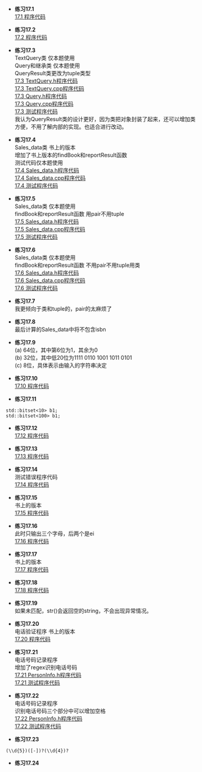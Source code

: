 * **练习17.1**  
[17.1 程序代码](17.1.cpp)  

* **练习17.2**  
[17.2 程序代码](17.2.cpp)  

* **练习17.3**  
TextQuery类 仅本题使用  
Query和继承类 仅本题使用  
QueryResult类更改为tuple类型   
[17.3 TextQuery.h程序代码](17.3/TextQuery.h)  
[17.3 TextQuery.cpp程序代码](17.3/TextQuery.cpp)  
[17.3 Query.h程序代码](17.3/Query.h)  
[17.3 Query.cpp程序代码](17.3/Query.cpp)  
[17.3 测试程序代码](17.3/main.cpp)  
我认为QueryResult类的设计更好，因为类把对象封装了起来，还可以增加类方便，不用了解内部的实现。也适合进行改动。

* **练习17.4**  
Sales_data类 书上的版本  
增加了书上版本的findBook和reportResult函数  
测试代码仅本题使用  
[17.4 Sales_data.h程序代码](17.4/Sales_data.h)  
[17.4 Sales_data.cpp程序代码](17.4/Sales_data.cpp)  
[17.4 测试程序代码](17.4/main.cpp)  

* **练习17.5**  
Sales_data类 仅本题使用  
findBook和reportResult函数 用pair不用tuple  
[17.5 Sales_data.h程序代码](17.5/Sales_data.h)  
[17.5 Sales_data.cpp程序代码](17.5/Sales_data.cpp)  
[17.5 测试程序代码](17.5/main.cpp)  

* **练习17.6**  
Sales_data类 仅本题使用  
findBook和reportResult函数 不用pair不用tuple用类  
[17.6 Sales_data.h程序代码](17.6/Sales_data.h)  
[17.6 Sales_data.cpp程序代码](17.6/Sales_data.cpp)  
[17.6 测试程序代码](17.6/main.cpp)  

* **练习17.7**  
我更倾向于类和tuple的，pair的太麻烦了  

* **练习17.8**  
最后计算的Sales_data中将不包含isbn

* **练习17.9**  
(a) 64位，其中第6位为1，其余为0  
(b) 32位，其中低20位为1111 0110 1001 1011 0101  
(c) 8位，具体表示由输入的字符串决定  

* **练习17.10**  
[17.10 程序代码](17.10.cpp)  

* **练习17.11**  
```
std::bitset<10> b1;
std::bitset<100> b1;
```

* **练习17.12**  
[17.12 程序代码](17.12.cpp)  

* **练习17.13**  
[17.13 程序代码](17.13.cpp)  

* **练习17.14**  
测试错误程序代码  
[17.14 程序代码](17.14.cpp)  

* **练习17.15**  
书上的版本  
[17.15 程序代码](17.15.cpp)  

* **练习17.16**  
此时只输出三个字母，后两个是ei  
[17.16 程序代码](17.16.cpp)  

* **练习17.17**  
书上的版本  
[17.17 程序代码](17.17.cpp)  

* **练习17.18**  
[17.18 程序代码](17.18.cpp)  

* **练习17.19**  
如果未匹配，str()会返回空的string，不会出现异常情况。

* **练习17.20**  
电话验证程序 书上的版本  
[17.20 程序代码](17.20.cpp)  

* **练习17.21**  
电话号码记录程序  
增加了regex识别电话号码  
[17.21 PersonInfo.h程序代码](17.21/PersonInfo.h)  
[17.21 测试程序代码](17.21/main.cpp)  

* **练习17.22**  
电话号码记录程序  
识别电话号码三个部分中可以增加空格    
[17.22 PersonInfo.h程序代码](17.22/PersonInfo.h)  
[17.22 测试程序代码](17.22/main.cpp)  

* **练习17.23**  
```
(\\d{5})([-])?(\\d{4})?
```

* **练习17.24**  

